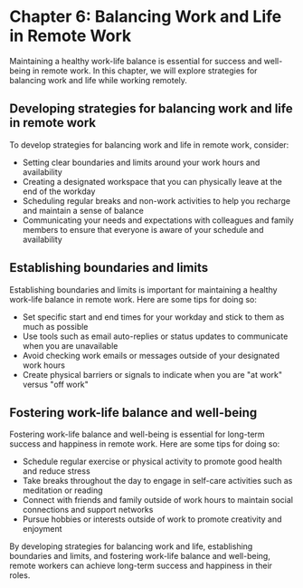 Chapter 6: Balancing Work and Life in Remote Work
=================================================

Maintaining a healthy work-life balance is essential for success and well-being in remote work. In this chapter, we will explore strategies for balancing work and life while working remotely.

Developing strategies for balancing work and life in remote work
----------------------------------------------------------------

To develop strategies for balancing work and life in remote work, consider:

* Setting clear boundaries and limits around your work hours and availability
* Creating a designated workspace that you can physically leave at the end of the workday
* Scheduling regular breaks and non-work activities to help you recharge and maintain a sense of balance
* Communicating your needs and expectations with colleagues and family members to ensure that everyone is aware of your schedule and availability

Establishing boundaries and limits
----------------------------------

Establishing boundaries and limits is important for maintaining a healthy work-life balance in remote work. Here are some tips for doing so:

* Set specific start and end times for your workday and stick to them as much as possible
* Use tools such as email auto-replies or status updates to communicate when you are unavailable
* Avoid checking work emails or messages outside of your designated work hours
* Create physical barriers or signals to indicate when you are "at work" versus "off work"

Fostering work-life balance and well-being
------------------------------------------

Fostering work-life balance and well-being is essential for long-term success and happiness in remote work. Here are some tips for doing so:

* Schedule regular exercise or physical activity to promote good health and reduce stress
* Take breaks throughout the day to engage in self-care activities such as meditation or reading
* Connect with friends and family outside of work hours to maintain social connections and support networks
* Pursue hobbies or interests outside of work to promote creativity and enjoyment

By developing strategies for balancing work and life, establishing boundaries and limits, and fostering work-life balance and well-being, remote workers can achieve long-term success and happiness in their roles.
